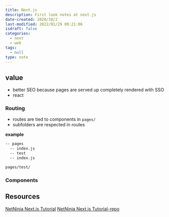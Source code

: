 ```yaml
---
title: Next.js
description: First look notes at next.js
date-created: 2020/10/2
last-modified: 2022/01/29 09:21:06
isdraft: false
categories:
  - next
  - web
tags:
  - null
type: note
---
```


## value

- better SEO because pages are served up completely rendered with SSO
- react

### Routing

- routes are tied to components in `pages/`
- subfolders are respected in routes

**example**

```txt
-- pages
  -- index.js
  -- test
  -- index.js
```

```txt
pages/test/
```

### Components

## Resources

[NetNinja Next.js Tutorial](https://www.youtube.com/watch?v=A63UxsQsEbU)
[NetNinja Next.js Tutorial-repo](https://github.com/iamshaunjp/nextjs-tutorial)
